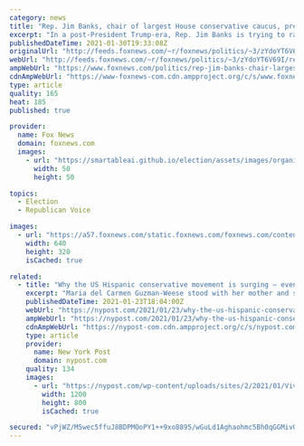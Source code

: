 ```yaml
---
category: news
title: "Rep. Jim Banks, chair of largest House conservative caucus, previews GOP agenda post Trump"
excerpt: "In a post-President Trump-era, Rep. Jim Banks is trying to rally the GOP around a new agenda that embraces popular Trump stances with a return to conservative fiscal responsibility."
publishedDateTime: 2021-01-30T19:33:08Z
originalUrl: "http://feeds.foxnews.com/~r/foxnews/politics/~3/zYdoYT6V69I/rep-jim-banks-chair-largest-house-conservative-caucus-previews-gop-post-trump"
webUrl: "http://feeds.foxnews.com/~r/foxnews/politics/~3/zYdoYT6V69I/rep-jim-banks-chair-largest-house-conservative-caucus-previews-gop-post-trump"
ampWebUrl: "https://www.foxnews.com/politics/rep-jim-banks-chair-largest-house-conservative-caucus-previews-gop-post-trump.amp"
cdnAmpWebUrl: "https://www-foxnews-com.cdn.ampproject.org/c/s/www.foxnews.com/politics/rep-jim-banks-chair-largest-house-conservative-caucus-previews-gop-post-trump.amp"
type: article
quality: 165
heat: 185
published: true

provider:
  name: Fox News
  domain: foxnews.com
  images:
    - url: "https://smartableai.github.io/election/assets/images/organizations/foxnews.com-50x50.jpg"
      width: 50
      height: 50

topics:
  - Election
  - Republican Voice

images:
  - url: "https://a57.foxnews.com/static.foxnews.com/foxnews.com/content/uploads/2021/01/640/320/Jim-Banks-GETTY.jpg?ve=1&tl=1"
    width: 640
    height: 320
    isCached: true

related:
  - title: "Why the US Hispanic conservative movement is surging — even without Trump"
    excerpt: "Maria del Carmen Guzman-Weese stood with her mother and sister to take the oath of US citizenship. Then 17, Maria suddenly turned to her mother, and said: “I love this"
    publishedDateTime: 2021-01-23T18:04:00Z
    webUrl: "https://nypost.com/2021/01/23/why-the-us-hispanic-conservative-movement-is-surging-even-without-trump/"
    ampWebUrl: "https://nypost.com/2021/01/23/why-the-us-hispanic-conservative-movement-is-surging-even-without-trump/amp/"
    cdnAmpWebUrl: "https://nypost-com.cdn.ampproject.org/c/s/nypost.com/2021/01/23/why-the-us-hispanic-conservative-movement-is-surging-even-without-trump/amp/"
    type: article
    provider:
      name: New York Post
      domain: nypost.com
    quality: 134
    images:
      - url: "https://nypost.com/wp-content/uploads/sites/2/2021/01/Viva-El-GOP.jpg?quality=90&strip=all&w=1200"
        width: 1200
        height: 800
        isCached: true

secured: "vPjWZ/M5wec5ffuJ8BDPMOoPY1++9xo8895/wGuLd1Aghaohmc5Bh0qGGMivOldb66UiF9EY2xGYN3q/w88PtIdpzFStuhvFnqGUiA0aORSdryK6cgcY+bwkJx31kIyo3i91lLUXe5hWr3UcUQ6z33g/vqUJUyIznCny8C70Ry15Fa7SR9JKUePbTRUdG9Et5Bcmtj6hpNsIx1qESmVQL0gb/BKwC9cmCU+8bI0E7uYdG8EE29VnZFNtfVaenNAyH8xWRZo5FHDHJlaGFaXIRFirZANwaArhEB7rpGaMmKJeVnVZK01kBpeD57M9r++iFm4X8uien3TAadSOn0PibZDaB5SSqGvQC4qCfMwOC/Q=;uuwA5gNAFxld2uqCdikfBg=="
---
```


